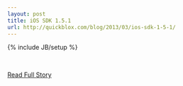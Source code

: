 ```yaml
---
layout: post
title: iOS SDK 1.5.1
url: http://quickblox.com/blog/2013/03/ios-sdk-1-5-1/
---
```

{% include JB/setup %}<p><br />
<p><a href="http://quickblox.com/blog/2013/03/ios-sdk-1-5-1/">Read Full Story</a></p>
